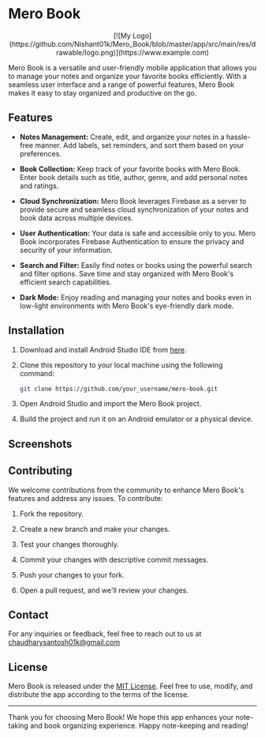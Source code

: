 # Mero Book

<div align="center">
[![My Logo](https://github.com/Nishant01k/Mero_Book/blob/master/app/src/main/res/drawable/logo.png)](https://www.example.com)
</div>



Mero Book is a versatile and user-friendly mobile application that allows you to manage your notes and organize your favorite books efficiently. With a seamless user interface and a range of powerful features, Mero Book makes it easy to stay organized and productive on the go.

## Features

- **Notes Management:** Create, edit, and organize your notes in a hassle-free manner. Add labels, set reminders, and sort them based on your preferences.

- **Book Collection:** Keep track of your favorite books with Mero Book. Enter book details such as title, author, genre, and add personal notes and ratings.

- **Cloud Synchronization:** Mero Book leverages Firebase as a server to provide secure and seamless cloud synchronization of your notes and book data across multiple devices.

- **User Authentication:** Your data is safe and accessible only to you. Mero Book incorporates Firebase Authentication to ensure the privacy and security of your information.

- **Search and Filter:** Easily find notes or books using the powerful search and filter options. Save time and stay organized with Mero Book's efficient search capabilities.

- **Dark Mode:** Enjoy reading and managing your notes and books even in low-light environments with Mero Book's eye-friendly dark mode.

## Installation

1. Download and install Android Studio IDE from [here](https://developer.android.com/studio).

2. Clone this repository to your local machine using the following command:

   ```bash
   git clone https://github.com/your_username/mero-book.git
   ```

3. Open Android Studio and import the Mero Book project.

4. Build the project and run it on an Android emulator or a physical device.

## Screenshots



## Contributing

We welcome contributions from the community to enhance Mero Book's features and address any issues. To contribute:

1. Fork the repository.

2. Create a new branch and make your changes.

3. Test your changes thoroughly.

4. Commit your changes with descriptive commit messages.

5. Push your changes to your fork.

6. Open a pull request, and we'll review your changes.

## Contact

For any inquiries or feedback, feel free to reach out to us at chaudharysantosh01k@gmail.com

## License

Mero Book is released under the [MIT License](LICENSE). Feel free to use, modify, and distribute the app according to the terms of the license.

---

Thank you for choosing Mero Book! We hope this app enhances your note-taking and book organizing experience. Happy note-keeping and reading!


